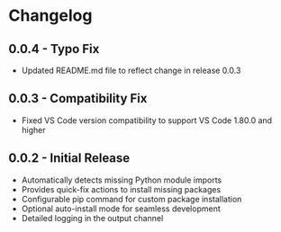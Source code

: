 # Changelog

## 0.0.4 - Typo Fix

- Updated README.md file to reflect change in release 0.0.3

## 0.0.3 - Compatibility Fix

- Fixed VS Code version compatibility to support VS Code 1.80.0 and higher

## 0.0.2 - Initial Release

- Automatically detects missing Python module imports
- Provides quick-fix actions to install missing packages
- Configurable pip command for custom package installation
- Optional auto-install mode for seamless development
- Detailed logging in the output channel
